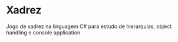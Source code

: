 # Xadrez

Jogo de xadrez na linguagem C# para estudo de hierarquias, object handling e console application.
